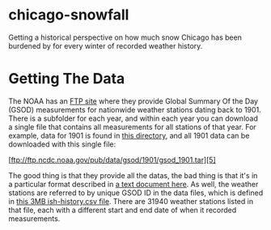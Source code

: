 chicago-snowfall
================

Getting a historical perspective on how much snow Chicago has been burdened by for every winter of recorded weather history.

Getting The Data
================

The NOAA has an [FTP site][1] where they provide Global Summary Of the Day (GSOD) measurements for nationwide weather stations dating back to 1901. There is a subfolder for each year, and within each year you can download a single file that contains all measurements for all stations of that year. For example, data for 1901 is found in [this directory][4], and all 1901 data can be downloaded with this single file:

[ftp://ftp.ncdc.noaa.gov/pub/data/gsod/1901/gsod_1901.tar][5]

The good thing is that they provide all the datas, the bad thing is that it's in a particular format described in [a text document here][2]. As well, the weather stations are referred to by unique GSOD ID in the data files, which is defined in [this 3MB ish-history.csv file][3]. There are 31940 weather stations listed in that file, each with a different start and end date of when it recorded measurements. 


  [1]: ftp://ftp.ncdc.noaa.gov/pub/data/gsod/
  [2]: ftp://ftp.ncdc.noaa.gov/pub/data/gsod/GSOD_DESC.txt
  [3]: ftp://ftp.ncdc.noaa.gov/pub/data/gsod/ish-history.csv
  [4]: ftp://ftp.ncdc.noaa.gov/pub/data/gsod/1901/
  [5]: ftp://ftp.ncdc.noaa.gov/pub/data/gsod/1901/gsod_1901.tar
